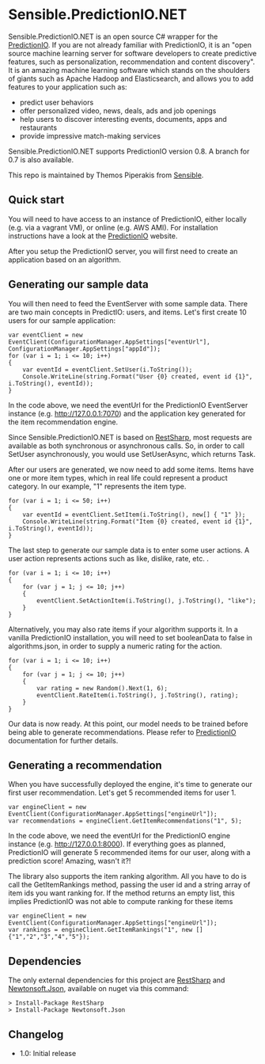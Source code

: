 Sensible.PredictionIO.NET
=========================
Sensible.PredictionIO.NET is an open source C# wrapper for the [PredictionIO]. If you are not already familiar 
with PredictionIO, it is an "open source machine learning server for software developers to create predictive features, such as personalization, recommendation and content discovery". It is an amazing machine learning software which stands on the shoulders of giants such as Apache Hadoop and Elasticsearch, and allows you to add features to your application such as:

* predict user behaviors
* offer personalized video, news, deals, ads and job openings
* help users to discover interesting events, documents, apps and restaurants
* provide impressive match-making services

Sensible.PredictionIO.NET supports PredictionIO version 0.8. A branch for 0.7 is also available.

This repo is maintained by Themos Piperakis from [Sensible].

Quick start
----------
You will need to have access to an instance of PredictionIO, either locally (e.g. via a vagrant VM), or online (e.g. AWS AMI). For installation instructions have a look at the [PredictionIO] website.

After you setup the PredictionIO server, you will first need to create an application based on an algorithm.

Generating our sample data
--------------------------

You will then need to feed the EventServer with some sample data. There are two main concepts in PredictIO: users, and items. Let's first create 10 users for our sample application:
```
var eventClient = new EventClient(ConfigurationManager.AppSettings["eventUrl"], ConfigurationManager.AppSettings["appId"]);
for (var i = 1; i <= 10; i++)
{
    var eventId = eventClient.SetUser(i.ToString());
    Console.WriteLine(string.Format("User {0} created, event id {1}", i.ToString(), eventId));
}
```

In the code above, we need the eventUrl for the PredictionIO EventServer instance (e.g. http://127.0.0.1:7070) and the application key generated for the item recommendation engine.

Since Sensible.PredictionIO.NET is based on [RestSharp], most requests are available as both synchronous or asynchronous calls. So, in
order to call SetUser asynchronously, you would use SetUserAsync, which returns Task<string>.

After our users are generated, we now need to add some items. Items have one or more item types, which in real life could represent a product category. In our example, "1" represents the item type.

```
for (var i = 1; i <= 50; i++)
{
    var eventId = eventClient.SetItem(i.ToString(), new[] { "1" });
    Console.WriteLine(string.Format("Item {0} created, event id {1}", i.ToString(), eventId));
}
```

The last step to generate our sample data is to enter some user actions. A user action represents actions such as like, dislike, rate, etc. .

```
for (var i = 1; i <= 10; i++)
{
    for (var j = 1; j <= 10; j++)
    {
        eventClient.SetActionItem(i.ToString(), j.ToString(), "like");
    }
}
```

Alternatively, you may also rate items if your algorithm supports it. In a vanilla PredictionIO installation, you will need to set booleanData to false in algorithms.json, in order to supply a numeric rating for the action.

```
for (var i = 1; i <= 10; i++)
{
    for (var j = 1; j <= 10; j++)
    {
        var rating = new Random().Next(1, 6);
        eventClient.RateItem(i.ToString(), j.ToString(), rating);
    }
}
```

Our data is now ready. At this point, our model needs to be trained before being able to generate recommendations. Please refer to [PredictionIO] documentation for further details.

Generating a recommendation
---------------------------

When you have successfully deployed the engine, it's time to generate our first user recommendation. Let's get 5 recommended items for user 1.

```
var engineClient = new EventClient(ConfigurationManager.AppSettings["engineUrl"]);
var recommendations = engineClient.GetItemRecommendations("1", 5);
```

In the code above, we need the eventUrl for the PredictionIO engine instance (e.g. http://127.0.0.1:8000). If everything goes as planned, PredictionIO will generate 5 recommended items for our user, along with a prediction score! Amazing, wasn't it?!

The library also supports the item ranking algorithm. All you have to do is call the GetItemRankings method, passing the user id and a string array of item ids you want ranking for. If the method returns an empty list, this implies PredictionIO was not able to compute ranking for these items

```
var engineClient = new EventClient(ConfigurationManager.AppSettings["engineUrl"]);
var rankings = engineClient.GetItemRankings("1", new []{"1","2","3","4","5"});
```

Dependencies
------------
The only external dependencies for this project are [RestSharp] and [Newtonsoft.Json], available on nuget via this command:
```
> Install-Package RestSharp
> Install-Package Newtonsoft.Json
```

Changelog
---------
* 1.0: Initial release


[PredictionIO]:http://prediction.io
[Sensible]:http://www.sensible.gr
[RestSharp]:http://restsharp.org
[Newtonsoft.Json]:http://james.newtonking.com/json
